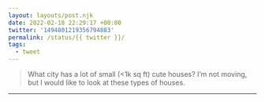 ```yaml
---
layout: layouts/post.njk
date: 2022-02-18 22:29:17 +00:00
twitter: '1494801219356794883'
permalink: /status/{{ twitter }}/
tags: 
  - tweet
---
```


> What city has a lot of small (&lt;1k sq ft) cute houses? I’m not moving, but I would like to look at these types of houses.

---
